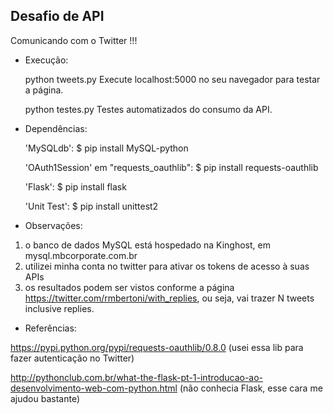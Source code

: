 Desafio de API
-----------------------------


Comunicando com o Twitter !!!

* Execução:

	python tweets.py
	Execute localhost:5000 no seu navegador para testar a página.

	python testes.py
	Testes automatizados do consumo da API.


* Dependências:


    'MySQLdb':
    $ pip install MySQL-python

    'OAuth1Session' em "requests_oauthlib":
    $ pip install requests-oauthlib

    'Flask':
    $ pip install flask

    'Unit Test':
    $ pip install unittest2




* Observações:

1) o banco de dados MySQL está hospedado na Kinghost, em mysql.mbcorporate.com.br
2) utilizei minha conta no twitter para ativar os tokens de acesso à suas APIs
3) os resultados podem ser vistos conforme a página https://twitter.com/rmbertoni/with_replies, ou seja, vai trazer N tweets inclusive replies.



* Referências:

https://pypi.python.org/pypi/requests-oauthlib/0.8.0
(usei essa lib para fazer autenticação no Twitter)


http://pythonclub.com.br/what-the-flask-pt-1-introducao-ao-desenvolvimento-web-com-python.html
(não conhecia Flask, esse cara me ajudou bastante)
